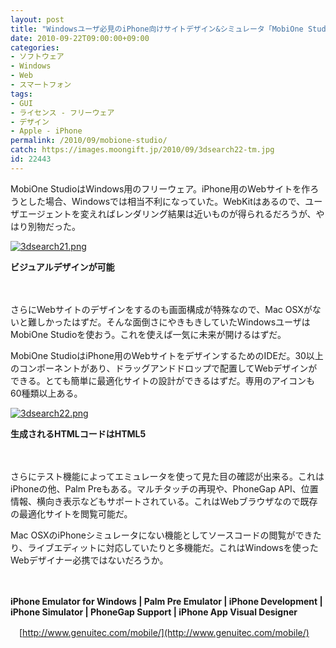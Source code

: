 ```yaml
---
layout: post
title: "Windowsユーザ必見のiPhone向けサイトデザイン&シミュレータ「MobiOne Studio」"
date: 2010-09-22T09:00:00+09:00
categories:
- ソフトウェア
- Windows
- Web
- スマートフォン
tags: 
- GUI
- ライセンス - フリーウェア
- デザイン
- Apple - iPhone
permalink: /2010/09/mobione-studio/
catch: https://images.moongift.jp/2010/09/3dsearch22-tm.jpg
id: 22443
---
```

MobiOne StudioはWindows用のフリーウェア。iPhone用のWebサイトを作ろうとした場合、Windowsでは相当不利になっていた。WebKitはあるので、ユーザエージェントを変えればレンダリング結果は近いものが得られるだろうが、やはり別物だった。

  

[![3dsearch21.png](https://images.moongift.jp/2010/09/3dsearch21-tm.jpg)](https://images.moongift.jp/2010/09/3dsearch21.png)  
  
**ビジュアルデザインが可能**

  

　

  

さらにWebサイトのデザインをするのも画面構成が特殊なので、Mac OSXがないと難しかったはずだ。そんな面倒さにやきもきしていたWindowsユーザはMobiOne Studioを使おう。これを使えば一気に未来が開けるはずだ。

  
  
<!--more-->

MobiOne StudioはiPhone用のWebサイトをデザインするためのIDEだ。30以上のコンポーネントがあり、ドラッグアンドドロップで配置してWebデザインができる。とても簡単に最適化サイトの設計ができるはずだ。専用のアイコンも60種類以上ある。

  

[![3dsearch22.png](https://images.moongift.jp/2010/09/3dsearch22-tm.jpg)](https://images.moongift.jp/2010/09/3dsearch22.png)  
  
**生成されるHTMLコードはHTML5**

  

　

  

さらにテスト機能によってエミュレータを使って見た目の確認が出来る。これはiPhoneの他、Palm Preもある。マルチタッチの再現や、PhoneGap API、位置情報、横向き表示などもサポートされている。これはWebブラウザなので既存の最適化サイトを閲覧可能だ。

  

Mac OSXのiPhoneシミュレータにない機能としてソースコードの閲覧ができたり、ライブエディットに対応していたりと多機能だ。これはWindowsを使ったWebデザイナー必携ではないだろうか。

  

　

  

**iPhone Emulator for Windows | Palm Pre Emulator | iPhone Development | iPhone Simulator | PhoneGap Support | iPhone App Visual Designer**  
  
　[http://www.genuitec.com/mobile/](http://www.genuitec.com/mobile/)

  
